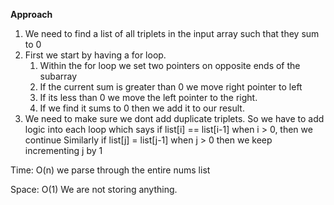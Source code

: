 **Approach**


1. We need to find a list of all triplets in the input array such that they sum to 0
2. First we start by having a for loop.
    1. Within the for loop we set two pointers on opposite ends of the subarray
    2. If the current sum is greater than 0 we move right pointer to left
    3. If its less than 0 we move the left pointer to the right.
    4. If we find it sums to 0 then we add it to our result.
3. We need to make sure we dont add duplicate triplets. So we have to add logic into each loop which says if list[i] == list[i-1] when i > 0, then we continue
Similarly if list[j] = list[j-1] when j > 0 then we keep incrementing j by 1



Time: O(n) we parse through the entire nums list


Space: O(1) We are not storing anything.